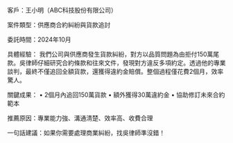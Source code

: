 客戶：王小明（ABC科技股份有限公司）

案件類型：供應商合約糾紛與貨款追討

委託時間：2024年10月

具體經驗：
我們公司與供應商發生貨款糾紛，對方以品質問題為由拒付150萬尾款。吳律師仔細研究合約條款和往來文件，發現對方違反多項約定。透過他的專業談判，最終不僅追回全額貨款，還獲得違約金賠償。整個過程僅花費2個月，效率驚人。

關鍵成果：
• 2個月內追回150萬貨款
• 額外獲得30萬違約金
• 協助修訂未來合約範本

推薦原因：專業能力強、溝通清楚、效率高、收費合理

一句話建議：如果你需要處理商業糾紛，找吳律師準沒錯！
